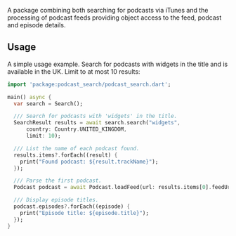 A package combining both searching for podcasts via iTunes and the processing of podcast feeds providing object access to the feed, podcast and episode details. 


## Usage

A simple usage example. Search for podcasts with widgets in the title and is available
in the UK. Limit to at most 10 results:

```dart
import 'package:podcast_search/podcast_search.dart';

main() async {
  var search = Search();

  /// Search for podcasts with 'widgets' in the title.
  SearchResult results = await search.search("widgets",
      country: Country.UNITED_KINGDOM,
      limit: 10);

  /// List the name of each podcast found.
  results.items?.forEach((result) {
    print("Found podcast: ${result.trackName}");
  });

  /// Parse the first podcast.
  Podcast podcast = await Podcast.loadFeed(url: results.items[0].feedUrl);

  /// Display episode titles.
  podcast.episodes?.forEach((episode) {
    print("Episode title: ${episode.title}");
  });
}
```

